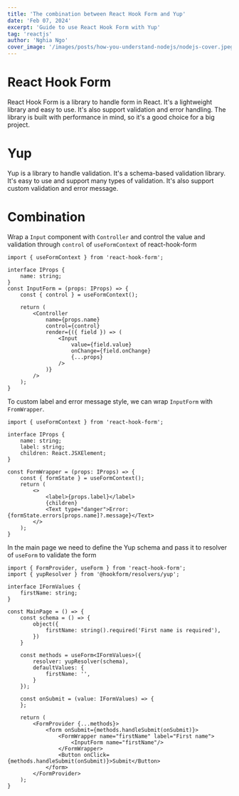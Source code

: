 ```yaml
---
title: 'The combination between React Hook Form and Yup'
date: 'Feb 07, 2024'
excerpt: 'Guide to use React Hook Form with Yup'
tag: 'reactjs'
author: 'Nghia Ngo'
cover_image: '/images/posts/how-you-understand-nodejs/nodejs-cover.jpeg'
---
```

# React Hook Form
React Hook Form is a library to handle form in React. It's a lightweight library and easy to use. It's also support validation and error handling. The library is built with performance in mind, so it's a good choice for a big project.
# Yup
Yup is a library to handle validation. It's a schema-based validation library. It's easy to use and support many types of validation. It's also support custom validation and error message.
# Combination
Wrap a `Input` component with `Controller` and control the value and validation through `control` of `useFormContext` of react-hook-form

```tsx
import { useFormContext } from 'react-hook-form';

interface IProps {
    name: string;
}
const InputForm = (props: IProps) => {
    const { control } = useFormContext();
    
    return (
        <Controller
            name={props.name}
            control={control}
            render={({ field }) => (
                <Input
                    value={field.value}
                    onChange={field.onChange}
                    {...props}
                />
            )}
        />
    );
}
```

To custom label and error message style, we can wrap `InputForm` with `FromWrapper`.

```tsx
import { useFormContext } from 'react-hook-form';

interface IProps {
    name: string;
    label: string;
    children: React.JSXElement;
}

const FormWrapper = (props: IProps) => {
    const { formState } = useFormContext();
    return (
        <>
            <label>{props.label}</label>
            {children}
            <Text type="danger">Error: {formState.errors[props.name]?.message}</Text>
        </>
    );
}
```

In the main page we need to define the Yup schema and pass it to resolver of `useForm` to validate the form

```tsx
import { FormProvider, useForm } from 'react-hook-form';
import { yupResolver } from '@hookform/resolvers/yup';

interface IFormValues {
    firstName: string;
}

const MainPage = () => {
    const schema = () => {
        object({
            firstName: string().required('First name is required'),
        })
    }

    const methods = useForm<IFormValues>({
        resolver: yupResolver(schema),
        defaultValues: {
            firstName: '',
        }
    });

    const onSubmit = (value: IFormValues) => {
    };

    return (
        <FormProvider {...methods}>
            <form onSubmit={methods.handleSubmit(onSubmit)}>
                <FormWrapper name="firstName" label="First name">
                    <InputForm name="firstName"/>
                </FormWrapper>
                <Button onClick={methods.handleSubmit(onSubmit)}>Submit</Button>
            </form>
        </FormProvider>
    );
}
```
